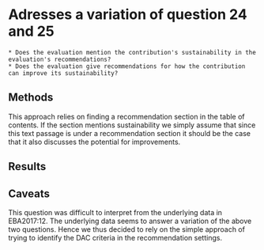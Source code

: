 # Adresses a variation of question 24 and 25
    * Does the evaluation mention the contribution's sustainability in the evaluation's recommendations? 
    * Does the evaluation give recommendations for how the contribution can improve its sustainability?

## Methods 

This approach relies on finding a recommendation section in the table of contents. If the section mentions sustainability we simply assume that since this text passage is under a recommendation section it should be the case that it also discusses the potential for improvements.

## Results

## Caveats

This question was difficult to interpret from the underlying data in EBA2017:12. The underlying data seems to answer a variation of the above two questions. Hence we thus decided to rely on the simple approach of trying to identify the DAC criteria in the recommendation settings.
